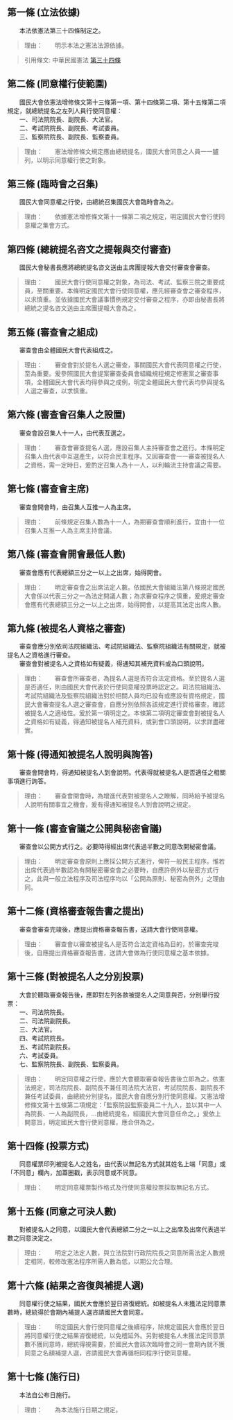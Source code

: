 第一條 (立法依據)
-----------------
　　本法依憲法第三十四條制定之。  
> 理由：　　明示本法之憲法法源依據。

> 引用條文: 中華民國憲法 [第三十四條](../../國家發展/憲政議題/中華民國憲法.md#第三十四條-組織、選舉、罷免及行使職權程序之法律)



第二條 (同意權行使範圍)
-----------------------
　　國民大會依憲法增修條文第十三條第一項、第十四條第二項、第十五條第二項規定，就總統提名之左列人員行使同意權：  
　　一、司法院院長、副院長、大法官。  
　　二、考試院院長、副院長、考試委員。  
　　三、監察院院長、副院長、監察委員。  
> 理由：　　憲法增修條文規定應由總統提名，國民大會同意之人員一一臚列，以明示同意權行使之對象。



第三條 (臨時會之召集)
---------------------
　　國民大會同意權之行使，由總統召集國民大會臨時會為之。  
> 理由：　　依據憲法增修條文第十一條第二項之規定，明定國民大會行使同意權之集會方式。



第四條 (總統提名咨文之提報與交付審查)
-------------------------------------
　　國民大會秘書長應將總統提名咨文送由主席團提報大會交付審查會審查。  
> 理由：　　國民大會行使同意權之對象，為司法、考試、監察三院之重要成員，至關重要。本條明定國民大會行使同意權，應先經審查會之審查程序，以求慎重。並依據國民大會議事慣例規定交付審查之程序，亦即由秘書長將總統之提名咨文送由主席團提報大會為之。



第五條 (審查會之組成)
---------------------
　　審查會由全體國民大會代表組成之。  
> 理由：　　審查會對於提名人選之審查，事關國民大會代表同意權之行使，至為重要。爰參照國民大會提案審查委員會組織規程規定修憲案之審查事項，全體國民大會代表均得參與之成例，明定全體國民大會代表均參與提名人選之審查，以求慎重。



第六條 (審查會召集人之設置)
---------------------------
　　審查會設召集人十一人，由代表互選之。  
> 理由：　　審查會審查提名人選，應設召集人主持審查會之進行。本條明定召集人由代表中互選產生，以符合民主程序。又因審查會一一審查被提名人之資格，需一定時日，爰酌定召集人為十一人，以利輪流主持會議之需要。



第七條 (審查會主席)
-------------------
　　審查會開會時，由召集人互推一人為主席。  
> 理由：　　前條規定召集人數為十一人，為期審查會順利進行，宜由十一位召集人互推一人為主席主持會議。



第八條 (審查會開會最低人數)
---------------------------
　　審查會應有代表總額三分之一以上之出席，始得開會。  
> 理由：　　明定審查會之出席法定人數。依國民大會組織法第八條規定國民大會係以代表三分之一為法定開議人數；為求審查程序之慎重，爰規定審查會應有代表總額三分之一以上之出席，始得開會，以提高其法定出席人數。



第九條 (被提名人資格之審查)
---------------------------
　　審查會應分別依司法院組織法、考試院組織法、監察院組織法有關規定，就被提名人之資格進行審查。  
　　審查會對被提名人之資格如有疑義，得通知其補充資料或為口頭說明。  
> 理由：　　審查會所審查者，為提名人選是否符合法定資格。至於提名人選是否適任，則由國民大會代表於行使同意權投票時認定之。司法院組織法、考試院組織法及監察院組織法對於相關人員均已設有或應設有資格規定，國民大會審查提名人選之審查會，自應分別依照各該規定進行資格審查，確認被提名人之適格性。爰於第一項明定之。本條第二項明定審查會對被提名人之資格如有疑義，得通知被提名人補充資料，或到會口頭說明，以求詳盡確實。



第十條 (得通知被提名人說明與詢答)
---------------------------------
　　審查會開會時，得通知被提名人到會說明。代表得就被提名人是否適任之相關事項進行詢答。  
> 理由：　　審查會開會時，為增進代表對被提名人之瞭解，同時給予被提名人說明有關事宜之機會，爰有得通知被提名人到會說明之規定。



第十一條 (審查會議之公開與秘密會議)
-----------------------------------
　　審查會以公開方式行之。必要時得經出席代表過半數之同意改開秘密會議。  
> 理由：　　明定審查會原則上應採公開方式進行，俾符一般民主程序。惟若出席代表過半數認為有開秘密審查會之必要時，自應許例外以秘密方式行之，此與一般立法程序及司法程序均以「公開為原則、秘密為例外」之理由同。



第十二條 (資格審查報告書之提出)
-------------------------------
　　審查會審查完竣後，應提出資格審查報告書，送請大會行使同意權。  
> 理由：　　審查會以審查被提名人是否符合法定資格為目的，於審查完竣後，自應提出資格審查報告書，送請大會做為行使同意權之基本依據。



第十三條 (對被提名人之分別投票)
-------------------------------
　　大會於聽取審查報告後，應即對左列各款被提名人之同意與否，分別舉行投票：  
　　一、司法院院長。  
　　二、司法院副院長。  
　　三、大法官。  
　　四、考試院院長。  
　　五、考試院副院長。  
　　六、考試委員。  
　　七、監察院院長、副院長、監察委員。  
> 理由：　　明定同意權之行使，應於大會聽取審查報告書後立即為之。依憲法規定，司法院院長、副院長不兼任司法院大法官，考試院院長、副院長不兼任考試委員，由總統分別提名，國民大會自應分別行使同意權。又憲法增修條文第十五條第二項規定：「監察院設監察委員二十九人，並以其中一人為院長、一人為副院長，…由總統提名，經國民大會同意任命之。」爰依上開意旨，明定國民大會行使同意權，應合併為之。



第十四條 (投票方式)
-------------------
　　同意權票印列被提名人之姓名，由代表以無記名方式就其姓名上端「同意」或「不同意」欄內，加蓋圈戳，表示同意或不同意。  
> 理由：　　明定同意權票製作格式及行使同意權投票採取無記名方式。



第十五條 (同意之可決人數)
-------------------------
　　對被提名人之同意，以國民大會代表總額二分之一以上之出席及出席代表過半數之同意決定之。  
> 理由：　　明定之法定人數，與立法院對行政院院長之同意所需法定人數規定相同，較修改憲法程序所需人數為低，以期公允合理。



第十六條 (結果之咨復與補提人選)
-------------------------------
　　同意權行使之結果，國民大會應於翌日咨復總統。如被提名人未獲法定同意票數時，總統得於會期內補提人選咨請國民大會同意。  
> 理由：　　明定國民大會行使同意權之後續程序，除規定國民大會應於翌日將同意權行使之結果咨復總統，以免稽延外。另對被提名人未獲法定同意票數不獲同意時，總統得視需要，於國民大會該次臨時會之同一會期內就不獲同意之名額補提人選，咨請國民大會再循相同程序行使同意權。



第十七條 (施行日)
-----------------
　　本法自公布日施行。  
> 理由：　　為本法施行日期之規定。